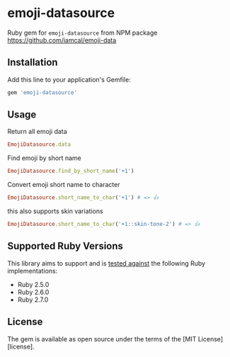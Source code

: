 # emoji-datasource

Ruby gem for `emoji-datasource` from NPM package https://github.com/iamcal/emoji-data

## Installation

Add this line to your application's Gemfile:

```ruby
gem 'emoji-datasource'
```

## Usage

Return all emoji data

```ruby
EmojiDatasource.data
```

Find emoji by short name

```ruby
EmojiDatasource.find_by_short_name('+1')
```

Convert emoji short name to character

```ruby
EmojiDatasource.short_name_to_char('+1') # => 👍
```

this also supports skin variations

```ruby
EmojiDatasource.short_name_to_char('+1::skin-tone-2') # => 👍
```


## Supported Ruby Versions

This library aims to support and is [tested against][github_actions] the following Ruby
implementations:

* Ruby 2.5.0
* Ruby 2.6.0
* Ruby 2.7.0

## License

The gem is available as open source under the terms of the [MIT License][license].

[github_actions]: https://github.com/jpalumickas/emoji-datasource-ruby/actions

